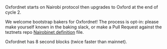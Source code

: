 Oxfordnet starts on Nairobi protocol then upgrades to Oxford at the end of cycle 2.

We welcome bootstrap bakers for Oxfordnet! The process is opt-in: please make yourself known in the baking slack, or make a Pull Request against the teztnets repo [Nairobinet definition](https://github.com/oxheadalpha/teztnets/blob/main/oxfordnet/values.yaml) file.

Oxfordnet has 8 second blocks (twice faster than mainnet).

